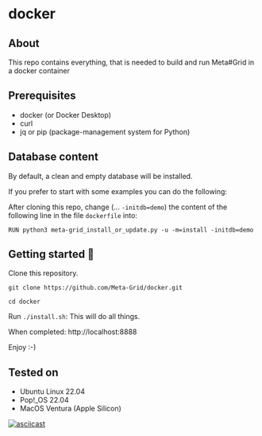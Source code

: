 # docker

## About
This repo contains everything, that is needed to build and run Meta#Grid in a docker container

## Prerequisites
- docker (or Docker Desktop)
- curl
- jq or pip (package-management system for Python)

## Database content
By default, a clean and empty database will be installed.

If you prefer to start with some examples you can do the following:

After cloning this repo, change (... `-initdb=demo`) the content of the following line in the file `dockerfile` into:

`RUN python3 meta-grid_install_or_update.py -u -m=install -initdb=demo`

## Getting started 🚀
Clone this repository.

`git clone https://github.com/Meta-Grid/docker.git`

`cd docker`

Run `./install.sh`: This will do all things. 

When completed: http://localhost:8888

Enjoy :-)

## Tested on
- Ubuntu Linux 22.04
- Pop!_OS 22.04
- MacOS Ventura (Apple Silicon)

[![asciicast](https://asciinema.org/a/qc5eIS7yEiQEH3A6Jt71ABmVC.png)](https://asciinema.org/a/qc5eIS7yEiQEH3A6Jt71ABmVC)
